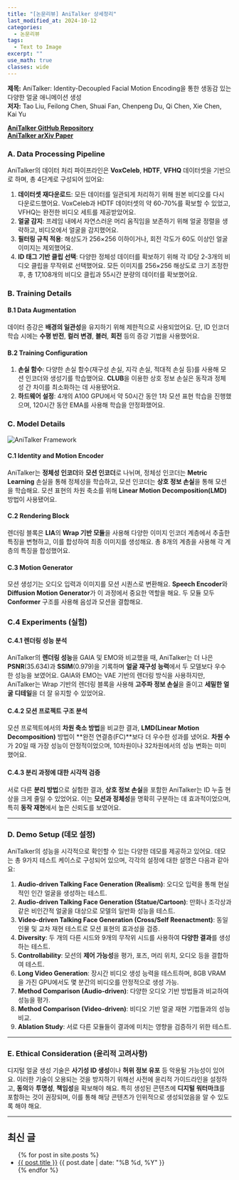 ```yaml
---
title: "[논문리뷰] AniTalker 상세정리"
last_modified_at: 2024-10-12
categories:
  - 논문리뷰
tags:
  - Text to Image
excerpt: ""
use_math: true
classes: wide
---
```


**제목:** AniTalker: Identity-Decoupled Facial Motion Encoding을 통한 생동감 있는 다양한 얼굴 애니메이션 생성  
**저자:** Tao Liu, Feilong Chen, Shuai Fan, Chenpeng Du, Qi Chen, Xie Chen, Kai Yu

**[AniTalker GitHub Repository](https://github.com/X-LANCE/AniTalker)**  
**[AniTalker arXiv Paper](https://arxiv.org/abs/2405.03121)**

### A. **Data Processing Pipeline**
AniTalker의 데이터 처리 파이프라인은 **VoxCeleb**, **HDTF**, **VFHQ** 데이터셋을 기반으로 하며, 총 4단계로 구성되어 있어요:
1. **데이터셋 재다운로드**: 모든 데이터를 일관되게 처리하기 위해 원본 비디오를 다시 다운로드했어요. VoxCeleb과 HDTF 데이터셋의 약 60-70%를 확보할 수 있었고, VFHQ는 완전한 비디오 세트를 제공받았어요.
2. **얼굴 감지**: 프레임 내에서 자연스러운 머리 움직임을 보존하기 위해 얼굴 정렬을 생략하고, 비디오에서 얼굴을 감지했어요.
3. **필터링 규칙 적용**: 해상도가 256×256 이하이거나, 회전 각도가 60도 이상인 얼굴 이미지는 제외했어요.
4. **ID 태그 기반 클립 선택**: 다양한 정체성 데이터를 확보하기 위해 각 ID당 2-3개의 비디오 클립을 무작위로 선택했어요.
모든 이미지를 256×256 해상도로 크기 조정한 후, 총 17,108개의 비디오 클립과 55시간 분량의 데이터를 확보했어요.

### B. **Training Details**
#### B.1 **Data Augmentation**
데이터 증강은 **배경의 일관성**을 유지하기 위해 제한적으로 사용되었어요. 단, ID 인코더 학습 시에는 **수평 반전**, **컬러 변경**, **블러**, **회전** 등의 증강 기법을 사용했어요.

#### B.2 **Training Configuration**
1. **손실 함수**: 다양한 손실 함수(재구성 손실, 지각 손실, 적대적 손실 등)를 사용해 모션 인코더와 생성기를 학습했어요. **CLUB**을 이용한 상호 정보 손실은 동작과 정체성 간 차이를 최소화하는 데 사용됐어요.
2. **하드웨어 설정**: 4개의 A100 GPU에서 약 50시간 동안 1차 모션 표현 학습을 진행했으며, 120시간 동안 EMA를 사용해 학습을 안정화했어요.

### C. **Model Details**

![AniTalker Framework](/assets/images/posts/AniTalkerFramework.png)

#### C.1 **Identity and Motion Encoder**
AniTalker는 **정체성 인코더**와 **모션 인코더**로 나뉘며, 정체성 인코더는 **Metric Learning** 손실을 통해 정체성을 학습하고, 모션 인코더는 **상호 정보 손실**을 통해 모션을 학습해요. 모션 표현의 차원 축소를 위해 **Linear Motion Decomposition(LMD)** 방법이 사용됐어요.

#### C.2 **Rendering Block**
렌더링 블록은 **LIA**의 **Wrap 기반 모듈**을 사용해 다양한 이미지 인코더 계층에서 추출한 특징을 변형하고, 이를 합성하여 최종 이미지를 생성해요. 총 8개의 계층을 사용해 각 계층의 특징을 합성했어요.

#### C.3 **Motion Generator**
모션 생성기는 오디오 입력과 이미지를 모션 시퀀스로 변환해요. **Speech Encoder**와 **Diffusion Motion Generator**가 이 과정에서 중요한 역할을 해요. 두 모듈 모두 **Conformer** 구조를 사용해 음성과 모션을 결합해요.

### C.4 **Experiments (실험)**

#### C.4.1 **렌더링 성능 분석**
AniTalker의 **렌더링 성능**을 GAIA 및 EMO와 비교했을 때, AniTalker는 더 나은 **PSNR**(35.634)과 **SSIM**(0.979)을 기록하며 **얼굴 재구성 능력**에서 두 모델보다 우수한 성능을 보였어요. GAIA와 EMO는 VAE 기반의 렌더링 방식을 사용하지만, AniTalker는 Wrap 기반의 렌더링 블록을 사용해 **고주파 정보 손실**을 줄이고 **세밀한 얼굴 디테일**을 더 잘 유지할 수 있었어요.

#### C.4.2 **모션 프로젝트 구조 분석**
모션 프로젝트에서의 **차원 축소 방법**을 비교한 결과, **LMD(Linear Motion Decomposition)** 방법이 **완전 연결층(FC)**보다 더 우수한 성과를 냈어요. **차원 수**가 20일 때 가장 성능이 안정적이었으며, 10차원이나 32차원에서의 성능 변화는 미미했어요.

#### C.4.3 **분리 과정에 대한 시각적 검증**
서로 다른 **분리 방법**으로 실험한 결과, **상호 정보 손실**을 포함한 AniTalker는 ID 누출 현상을 크게 줄일 수 있었어요. 이는 **모션과 정체성**을 명확히 구분하는 데 효과적이었으며, 특히 **동작 재현**에서 높은 신뢰도를 보였어요.

---

### D. **Demo Setup (데모 설정)**

AniTalker의 성능을 시각적으로 확인할 수 있는 다양한 데모를 제공하고 있어요. 데모는 총 9가지 테스트 케이스로 구성되어 있으며, 각각의 설정에 대한 설명은 다음과 같아요:

1. **Audio-driven Talking Face Generation (Realism)**: 오디오 입력을 통해 현실적인 인간 얼굴을 생성하는 테스트.
2. **Audio-driven Talking Face Generation (Statue/Cartoon)**: 만화나 조각상과 같은 비인간적 얼굴을 대상으로 모델의 일반화 성능을 테스트.
3. **Video-driven Talking Face Generation (Cross/Self Reenactment)**: 동일 인물 및 교차 재현 테스트로 모션 표현의 효과성을 검증.
4. **Diversity**: 두 개의 다른 시드와 9개의 무작위 시드를 사용하여 **다양한 결과**를 생성하는 테스트.
5. **Controllability**: 모션의 **제어 가능성**을 평가, 포즈, 머리 위치, 오디오 등을 결합하여 테스트.
6. **Long Video Generation**: 장시간 비디오 생성 능력을 테스트하며, 8GB VRAM을 가진 GPU에서도 몇 분간의 비디오를 안정적으로 생성 가능.
7. **Method Comparison (Audio-driven)**: 다양한 오디오 기반 방법들과 비교하여 성능을 평가.
8. **Method Comparison (Video-driven)**: 비디오 기반 얼굴 재현 기법들과의 성능 비교.
9. **Ablation Study**: 서로 다른 모듈들이 결과에 미치는 영향을 검증하기 위한 테스트.

---

### E. **Ethical Consideration (윤리적 고려사항)**

디지털 얼굴 생성 기술은 **사기성 ID 생성**이나 **허위 정보 유포** 등 악용될 가능성이 있어요. 이러한 기술이 오용되는 것을 방지하기 위해선 사전에 윤리적 가이드라인을 설정하고, **동의**와 **투명성**, **책임성**을 확보해야 해요. 특히 생성된 콘텐츠에 **디지털 워터마크**를 포함하는 것이 권장되며, 이를 통해 해당 콘텐츠가 인위적으로 생성되었음을 알 수 있도록 해야 해요.

---


## 최신 글
<ul>
  {% for post in site.posts %}
    <li>
      <a href="{{ post.url }}">{{ post.title }}</a>
      <span>{{ post.date | date: "%B %d, %Y" }}</span>
    </li>
  {% endfor %}
</ul>


